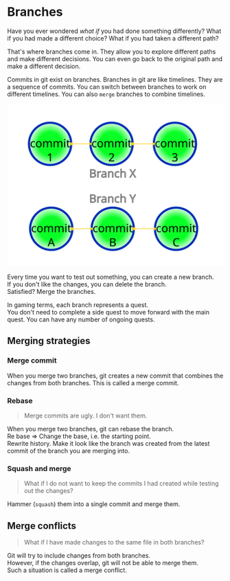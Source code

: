 # Branches

Have you ever wondered _what if_ you had done something differently? What if you had made a different choice? What if you had taken a different path?

That's where branches come in. They allow you to explore different paths and make different decisions. You can even go back to the original path and make a different decision.

Commits in git exist on branches. Branches in git are like timelines. They are a sequence of commits. You can switch between branches to work on different timelines. You can also `merge` branches to combine timelines.

![Branches](./images/branches.svg)

Every time you want to test out something, you can create a new branch.  
If you don't like the changes, you can delete the branch.  
Satisfied? Merge the branches.

In gaming terms, each branch represents a quest.  
You don't need to complete a side quest to move forward with the main quest. You can have any number of ongoing quests.

## Merging strategies

### Merge commit

When you merge two branches, git creates a new commit that combines the changes from both branches. This is called a merge commit.

### Rebase

> Merge commits are ugly. I don't want them.

When you merge two branches, git can rebase the branch.  
Re base => Change the base, i.e. the starting point.  
Rewrite history. Make it look like the branch was created from the latest commit of the branch you are merging into.

### Squash and merge

> What if I do not want to keep the commits I had created while testing out the changes?

Hammer (`squash`) them into a single commit and merge them.

## Merge conflicts

> What if I have made changes to the same file in both branches?

Git will try to include changes from both branches.  
However, if the changes overlap, git will not be able to merge them.  
Such a situation is called a merge conflict.
